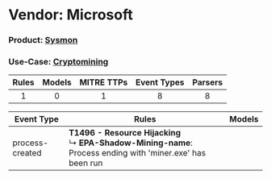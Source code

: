 Vendor: Microsoft
=================
### Product: [Sysmon](../ds_microsoft_sysmon.md)
### Use-Case: [Cryptomining](../../../../UseCases/uc_cryptomining.md)

| Rules | Models | MITRE TTPs | Event Types | Parsers |
|:-----:|:------:|:----------:|:-----------:|:-------:|
|   1   |   0    |     1      |      8      |    8    |

| Event Type      | Rules                                                                                                               | Models |
| --------------- | ------------------------------------------------------------------------------------------------------------------- | ------ |
| process-created | <b>T1496 - Resource Hijacking</b><br> ↳ <b>EPA-Shadow-Mining-name</b>: Process ending with 'miner.exe' has been run |        |